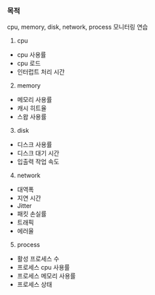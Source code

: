 ### 목적
cpu, memory, disk, network, process 모니터링 연습 

1.  cpu
- cpu 사용률
- cpu 로드 
- 인터럽트 처리 시간 

2. memory 
- 메모리 사용률
- 캐시 히트율 
- 스왑 사용률 

3. disk
- 디스크 사용률
- 디스크 대기 시간 
- 입출력 작업 속도

4. network
- 대역폭 
- 지연 시간
- Jitter
- 패킷 손실률 
- 트래픽 
- 에러율 

5. process
- 활성 프로세스 수
- 프로세스 cpu 사용률
- 프로세스 메모리 사용률 
- 프로세스 상태